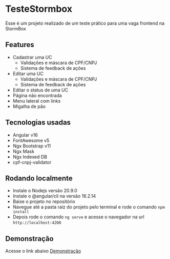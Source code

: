 # TesteStormbox

Esse é um projeto realizado de um teste prático para uma vaga frontend na StormBox

## Features

- Cadastrar uma UC
  - Validações e máscara de CPF/CNPJ
  - Sistema de feedback de ações
- Editar uma UC
  - Validações e máscara de CPF/CNPJ
  - Sistema de feedback de ações
- Editar o status de uma UC
- Página não encontrada
- Menu lateral com links
- Migalha de pão

## Tecnologias usadas

- Angular v16
- FontAwesome v5
- Ngx Bootstrap v11
- Ngx Mask
- Ngx Indexed DB
- cpf-cnpj-validator

## Rodando localmente

- Instale o Nodejs versão 20.9.0
- Instale o @angular/cli na versão 16.2.14
- Baixe o projeto no repositório
- Navegue até a pasta raíz do projeto pelo terminal e rode o comando `npm install`
- Depois rode o comando `ng serve` e acesse o navegador na url `http://localhost:4200`

## Demonstração

Acesse o link abaixo
[Demonstração](https://teste-stormbox.web.app)

